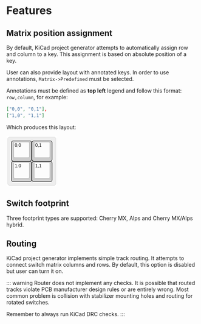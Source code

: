 # Features

## Matrix position assignment

By default, KiCad project generator attempts to automatically assign
row and column to a key. This assignment is based on absolute position
of a key.

User can also provide layout with annotated keys. In order to use annotations,
`Matrix->Predefined` must be selected.

Annotations must be defined as **top left** legend and follow this
format: `row,column`, for example:

``` json
["0,0", "0,1"],
["1,0", "1,1"]
```

Which produces this layout:

![2x2](./assets/2x2.png)

## Switch footprint

Three footprint types are supported: Cherry MX, Alps and Cherry MX/Alps hybrid.

## Routing

KiCad project generator implements simple track routing. It attempts to connect
switch matrix columns and rows. By default, this option is disabled but user
can turn it on.

::: warning
Router does not implement any checks. It is possible that routed tracks violate
PCB manufacturer design rules or are entirely wrong. Most common problem is
collision with stabilizer mounting holes and routing for rotated switches.

Remember to always run KiCad DRC checks.
:::
